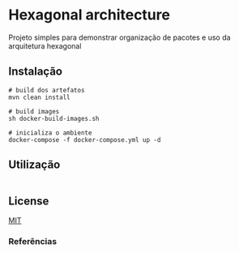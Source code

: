 # Hexagonal architecture 
Projeto simples para demonstrar organização de pacotes e uso da arquitetura hexagonal

## Instalação

```shell
# build dos artefatos
mvn clean install 

# build images
sh docker-build-images.sh

# inicializa o ambiente
docker-compose -f docker-compose.yml up -d

```

## Utilização

```shell

```

## License
[MIT](https://choosealicense.com/licenses/mit/)

### Referências

#### 
